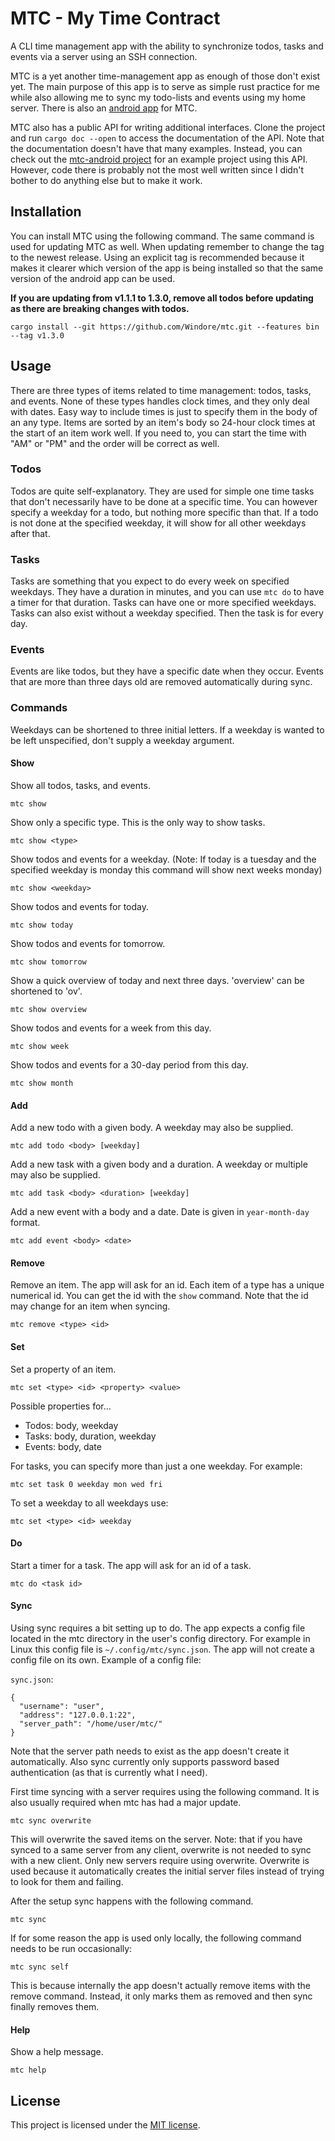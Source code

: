 # MTC - My Time Contract

A CLI time management app with the ability to synchronize todos, tasks and events via a server using an SSH connection.

MTC is a yet another time-management app as enough of those don't exist yet. The main purpose of this app is to serve as
simple rust practice for me while also allowing me to sync my todo-lists and events using my home server. There is also
an [android app](https://github.com/Windore/mtc-android) for MTC.

MTC also has a public API for writing additional interfaces. Clone the project and run `cargo doc --open` to access the
documentation of the API. Note that the documentation doesn't have that many examples. Instead, you can check out
the [mtc-android project](https://github.com/Windore/mtc-android) for an example project using this API. However, code
there is probably not the most well written since I didn't bother to do anything else but to make it work.

## Installation

You can install MTC using the following command. The same command is used for updating MTC as well. When updating remember to change the tag to the newest release. Using an explicit tag is recommended because it makes it clearer which version of the app is being installed so that the same version of the android app can be used.

**If you are updating from v1.1.1 to 1.3.0, remove all todos before updating as there are breaking changes with todos.**

```
cargo install --git https://github.com/Windore/mtc.git --features bin --tag v1.3.0
```

## Usage

There are three types of items related to time management: todos, tasks, and events. None of these types handles clock
times, and they only deal with dates. Easy way to include times is just to specify them in the body of an any type.
Items are sorted by an item's body so 24-hour clock times at the start of an item work well. If you need to, you can
start the time with "AM" or "PM" and the order will be correct as well.

### Todos

Todos are quite self-explanatory. They are used for simple one time tasks that don't necessarily have to be done at a
specific time. You can however specify a weekday for a todo, but nothing more specific than that. If a todo is not done
at the specified weekday, it will show for all other weekdays after that.

### Tasks

Tasks are something that you expect to do every week on specified weekdays. They have a duration in minutes, and you can
use `mtc do` to have a timer for that duration. Tasks can have one or more specified weekdays. Tasks can also exist without a weekday specified. Then the task is for
every day.

### Events

Events are like todos, but they have a specific date when they occur. Events that are more than three days old are
removed automatically during sync.

### Commands

Weekdays can be shortened to three initial letters. If a weekday is wanted to be left unspecified, don't supply a
weekday argument.

#### Show

Show all todos, tasks, and events.

```
mtc show
```

Show only a specific type. This is the only way to show tasks.

```
mtc show <type>
```

Show todos and events for a weekday. (Note: If today is a tuesday and the specified weekday is monday this command will show
next weeks monday)

```
mtc show <weekday>
```

Show todos and events for today.

```
mtc show today
```

Show todos and events for tomorrow.

```
mtc show tomorrow
```

Show a quick overview of today and next three days. 'overview' can be shortened to 'ov'.

```
mtc show overview
```

Show todos and events for a week from this day.

```
mtc show week
```

Show todos and events for a 30-day period from this day.

```
mtc show month
```

#### Add

Add a new todo with a given body. A weekday may also be supplied.

```
mtc add todo <body> [weekday]
```

Add a new task with a given body and a duration. A weekday or multiple may also be supplied.

```
mtc add task <body> <duration> [weekday]
```

Add a new event with a body and a date. Date is given in `year-month-day` format.

```
mtc add event <body> <date>
```

#### Remove

Remove an item. The app will ask for an id. Each item of a type has a unique numerical id. You can get the id with
the `show` command. Note that the id may change for an item when syncing.

```
mtc remove <type> <id> 
```

#### Set

Set a property of an item.

```
mtc set <type> <id> <property> <value>
```

Possible properties for...

- Todos: body, weekday
- Tasks: body, duration, weekday
- Events: body, date

For tasks, you can specify more than just a one weekday. For example:

```
mtc set task 0 weekday mon wed fri
```

To set a weekday to all weekdays use:

```
mtc set <type> <id> weekday
```

#### Do

Start a timer for a task. The app will ask for an id of a task.

```
mtc do <task id>
```

#### Sync

Using sync requires a bit setting up to do. The app expects a config file located in the mtc directory in the user's
config directory. For example in Linux this config file is `~/.config/mtc/sync.json`. The app will not create a config
file on its own. Example of a config file:

`sync.json`:

```
{
  "username": "user",
  "address": "127.0.0.1:22",
  "server_path": "/home/user/mtc/"
}
```

Note that the server path needs to exist as the app doesn't create it automatically. Also sync currently only supports
password based authentication (as that is currently what I need).

First time syncing with a server requires using the following command. It is also usually required when mtc has had a major update.

```
mtc sync overwrite
```

This will overwrite the saved items on the server. Note: that if you have synced to a same server from any client,
overwrite is not needed to sync with a new client. Only new servers require using overwrite. Overwrite is used because
it automatically creates the initial server files instead of trying to look for them and failing.

After the setup sync happens with the following command.

```
mtc sync
```

If for some reason the app is used only locally, the following command needs to be run occasionally:

```
mtc sync self
```

This is because internally the app doesn't actually remove items with the remove command. Instead, it only marks them as
removed and then sync finally removes them.

#### Help

Show a help message.

```
mtc help
```

## License

This project is licensed under the [MIT license](LICENSE.md).
